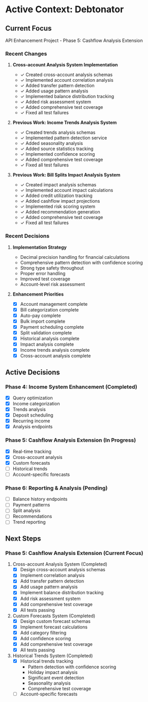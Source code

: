 # Active Context: Debtonator

## Current Focus
API Enhancement Project - Phase 5: Cashflow Analysis Extension

### Recent Changes
1. **Cross-account Analysis System Implementation**
   - ✓ Created cross-account analysis schemas
   - ✓ Implemented account correlation analysis
   - ✓ Added transfer pattern detection
   - ✓ Added usage pattern analysis
   - ✓ Implemented balance distribution tracking
   - ✓ Added risk assessment system
   - ✓ Added comprehensive test coverage
   - ✓ Fixed all test failures

2. **Previous Work: Income Trends Analysis System**
   - ✓ Created trends analysis schemas
   - ✓ Implemented pattern detection service
   - ✓ Added seasonality analysis
   - ✓ Added source statistics tracking
   - ✓ Implemented confidence scoring
   - ✓ Added comprehensive test coverage
   - ✓ Fixed all test failures

3. **Previous Work: Bill Splits Impact Analysis System**
   - ✓ Created impact analysis schemas
   - ✓ Implemented account impact calculations
   - ✓ Added credit utilization tracking
   - ✓ Added cashflow impact projections
   - ✓ Implemented risk scoring system
   - ✓ Added recommendation generation
   - ✓ Added comprehensive test coverage
   - ✓ Fixed all test failures

### Recent Decisions
1. **Implementation Strategy**
   - Decimal precision handling for financial calculations
   - Comprehensive pattern detection with confidence scoring
   - Strong type safety throughout
   - Proper error handling
   - Improved test coverage
   - Account-level risk assessment

2. **Enhancement Priorities**
   - [x] Account management complete
   - [x] Bill categorization complete
   - [x] Auto-pay complete
   - [x] Bulk import complete
   - [x] Payment scheduling complete
   - [x] Split validation complete
   - [x] Historical analysis complete
   - [x] Impact analysis complete
   - [x] Income trends analysis complete
   - [x] Cross-account analysis complete

## Active Decisions

### Phase 4: Income System Enhancement (Completed)
- [x] Query optimization
- [x] Income categorization
- [x] Trends analysis
- [x] Deposit scheduling
- [x] Recurring income
- [x] Analysis endpoints

### Phase 5: Cashflow Analysis Extension (In Progress)
- [x] Real-time tracking
- [x] Cross-account analysis
- [x] Custom forecasts
- [ ] Historical trends
- [ ] Account-specific forecasts

### Phase 6: Reporting & Analysis (Pending)
- [ ] Balance history endpoints
- [ ] Payment patterns
- [ ] Split analysis
- [ ] Recommendations
- [ ] Trend reporting

## Next Steps

### Phase 5: Cashflow Analysis Extension (Current Focus)
1. Cross-account Analysis System (Completed)
   - [x] Design cross-account analysis schemas
   - [x] Implement correlation analysis
   - [x] Add transfer pattern detection
   - [x] Add usage pattern analysis
   - [x] Implement balance distribution tracking
   - [x] Add risk assessment system
   - [x] Add comprehensive test coverage
   - [x] All tests passing

2. Custom Forecasts System (Completed)
   - [x] Design custom forecast schemas
   - [x] Implement forecast calculations
   - [x] Add category filtering
   - [x] Add confidence scoring
   - [x] Add comprehensive test coverage
   - [x] All tests passing

3. Historical Trends System (Completed)
   - [x] Historical trends tracking
     * Pattern detection with confidence scoring
     * Holiday impact analysis
     * Significant event detection
     * Seasonality analysis
     * Comprehensive test coverage
   - [ ] Account-specific forecasts
